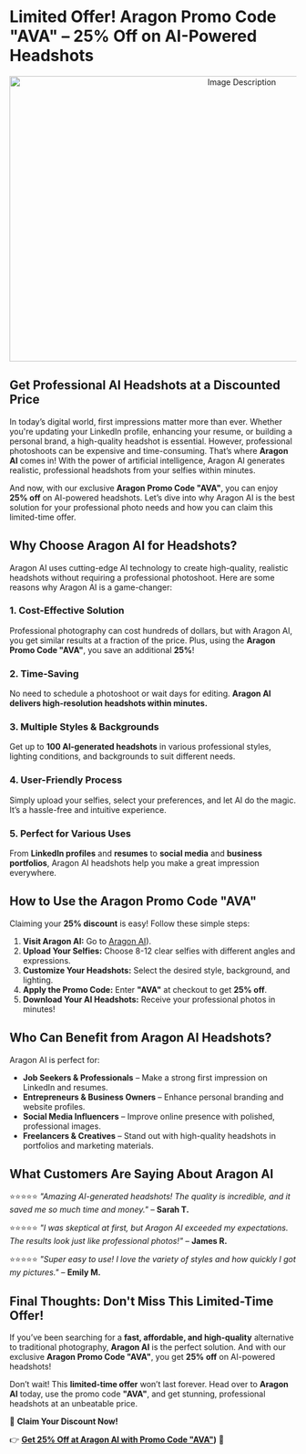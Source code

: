 # Limited Offer! Aragon Promo Code "AVA" – 25% Off on AI-Powered Headshots
<p align="center">
  <img src="https://res.cloudinary.com/dod2reyan/image/upload/v1741026698/aragon_da0xlb.png" 
       alt="Image Description" 
       width="800" 
       height="500">
</p>


## Get Professional AI Headshots at a Discounted Price

In today’s digital world, first impressions matter more than ever. Whether you're updating your LinkedIn profile, enhancing your resume, or building a personal brand, a high-quality headshot is essential. However, professional photoshoots can be expensive and time-consuming. That’s where **Aragon AI** comes in! With the power of artificial intelligence, Aragon AI generates realistic, professional headshots from your selfies within minutes.

And now, with our exclusive **Aragon Promo Code "AVA"**, you can enjoy **25% off** on AI-powered headshots. Let’s dive into why Aragon AI is the best solution for your professional photo needs and how you can claim this limited-time offer.

## Why Choose Aragon AI for Headshots?

Aragon AI uses cutting-edge AI technology to create high-quality, realistic headshots without requiring a professional photoshoot. Here are some reasons why Aragon AI is a game-changer:

### 1. Cost-Effective Solution

Professional photography can cost hundreds of dollars, but with Aragon AI, you get similar results at a fraction of the price. Plus, using the **Aragon Promo Code "AVA"**, you save an additional **25%**!

### 2. Time-Saving

No need to schedule a photoshoot or wait days for editing. **Aragon AI delivers high-resolution headshots within minutes.**

### 3. Multiple Styles & Backgrounds

Get up to **100 AI-generated headshots** in various professional styles, lighting conditions, and backgrounds to suit different needs.

### 4. User-Friendly Process

Simply upload your selfies, select your preferences, and let AI do the magic. It’s a hassle-free and intuitive experience.

### 5. Perfect for Various Uses

From **LinkedIn profiles** and **resumes** to **social media** and **business portfolios**, Aragon AI headshots help you make a great impression everywhere.

## How to Use the Aragon Promo Code "AVA"

Claiming your **25% discount** is easy! Follow these simple steps:

1. **Visit Aragon AI:** Go to [Aragon AI](https://www.aragon.ai/?via=AVA)).
2. **Upload Your Selfies:** Choose 8-12 clear selfies with different angles and expressions.
3. **Customize Your Headshots:** Select the desired style, background, and lighting.
4. **Apply the Promo Code:** Enter **"AVA"** at checkout to get **25% off**.
5. **Download Your AI Headshots:** Receive your professional photos in minutes!

## Who Can Benefit from Aragon AI Headshots?

Aragon AI is perfect for:

- **Job Seekers & Professionals** – Make a strong first impression on LinkedIn and resumes.
- **Entrepreneurs & Business Owners** – Enhance personal branding and website profiles.
- **Social Media Influencers** – Improve online presence with polished, professional images.
- **Freelancers & Creatives** – Stand out with high-quality headshots in portfolios and marketing materials.

## What Customers Are Saying About Aragon AI

⭐⭐⭐⭐⭐ *"Amazing AI-generated headshots! The quality is incredible, and it saved me so much time and money."* – **Sarah T.**

⭐⭐⭐⭐⭐ *"I was skeptical at first, but Aragon AI exceeded my expectations. The results look just like professional photos!"* – **James R.**

⭐⭐⭐⭐⭐ *"Super easy to use! I love the variety of styles and how quickly I got my pictures."* – **Emily M.**

## Final Thoughts: Don't Miss This Limited-Time Offer!

If you’ve been searching for a **fast, affordable, and high-quality** alternative to traditional photography, **Aragon AI** is the perfect solution. And with our exclusive **Aragon Promo Code "AVA"**, you get **25% off** on AI-powered headshots!

Don’t wait! This **limited-time offer** won’t last forever. Head over to **Aragon AI** today, use the promo code **"AVA"**, and get stunning, professional headshots at an unbeatable price.

📌 **Claim Your Discount Now!**

👉 **[Get 25% Off at Aragon AI with Promo Code "AVA"](https://www.aragon.ai/?via=AVA))** 🚀
